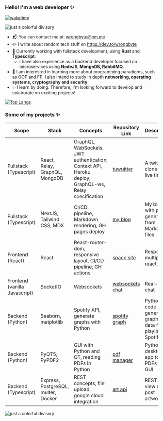 ### Hello! I'm a web developer :sparkles:
[![wakatime](https://wakatime.com/badge/user/8149249e-9005-4b04-886e-678549d4367a.svg)](https://wakatime.com/@8149249e-9005-4b04-886e-678549d4367a)

![just a colorful divisory](https://i.imgur.com/waxVImv.png)

- :mailbox_with_mail: You can contact me at: wrongbyte@pm.me
- :pencil2: I write about random tech stuff on https://dev.to/wrongbyte
- :briefcase: Currently working with fullstack development, using **Rust** and **Typescript**.
    - I have also experience as a backend developer focused on microservices using **NodeJS, MongoDB, RabbitMQ**.
- :thought_balloon: I am interested in learning more about programming paradigms, such as OOP and FP. I also intend to study in depth **networking, operating systems, cryptography and security**.
- :sparkles: I learn by doing. Therefore, I'm looking forward to develop and colaborate on exciting projects!

[![Top Langs](https://github-readme-stats.vercel.app/api/top-langs/?username=wrongbyte&layout=compact&theme=tokyonight)](https://github.com/anuraghazra/github-readme-stats)
    
 ### Some of my projects :sparkles:
 | Scope                  | Stack                               | Concepts                                                                                             | Repository Link                                                 | Description                                           |
|------------------------|-------------------------------------|------------------------------------------------------------------------------------------------------|-----------------------------------------------------------------|-------------------------------------------------------|
| Fullstack (Typescript) | React, Relay, GraphQL, MongoDB      | GraphQL, WebSockets, JWT authentication, Context API, Heroku deploy, GraphQL-ws, Relay specification | [tuwuitter](https://github.com/wrongbyte/tuwuitter)             | A twitter clone with live timeline                |
| Fullstack (Typescript) | NextJS, Tailwind CSS, MDX           | CI/CD pipeline, Markdown rendering, GH pages deploy                                                  | [my blog](https://wrongbyte.github.io/)                         | My blog with posts generated from Markdown files      |
| Frontend (React)               | React                               | React-router-dom, responsive layout, CI/CD pipeline, GH actions                                                                  | [space site](https://github.com/wrongbyte/space-site)           | Responsive multipage react app                       |
| Frontend (vanilla Javascript)              | SocketIO                     | Websockets                                                                                           | [websockets chat](https://github.com/wrongbyte/websockets-chat) | Real-time chat                                        |
| Backend (Python)       | Seaborn, matplotlib                 | Spotify API, generate graphs with Python                                                             | [spotify graph](https://github.com/wrongbyte/spotify-graph)     | Python code to generate a graph with data from a playlist on Spotify |
| Backend (Python)       | PyQT5, PyPDF2                       | GUI with Python and QT, reading PDFs in Python                                                       | [pdf manager](https://github.com/wrongbyte/pdf-manager)         | Python desktop app to split PDFs in a GUI                              |
| Backend (Typescript)   | Express, PostgreSQL, multer, Docker | REST concepts, file upload, google cloud integration                                                 | [art api](https://github.com/wrongbyte/art-api)                 | REST API to view and post artworks                    |

![just a colorful divisory](https://i.imgur.com/waxVImv.png)

